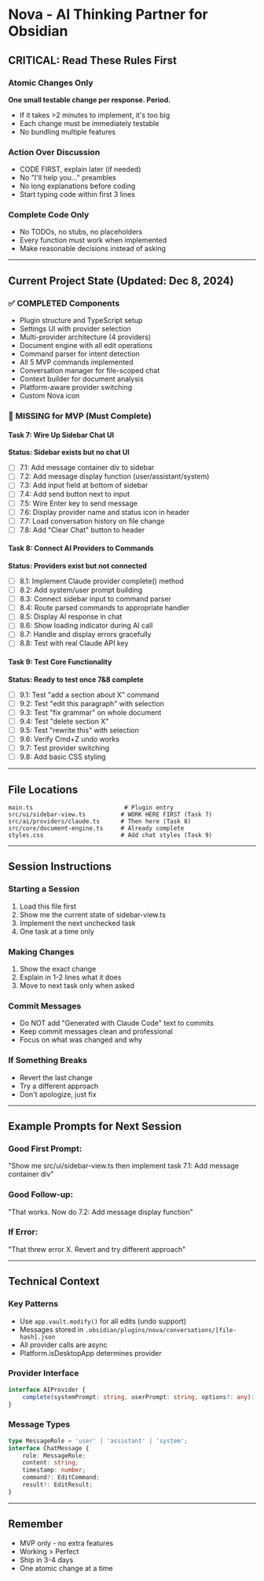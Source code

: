# Nova - AI Thinking Partner for Obsidian

## CRITICAL: Read These Rules First

### Atomic Changes Only
**One small testable change per response. Period.**
- If it takes >2 minutes to implement, it's too big
- Each change must be immediately testable
- No bundling multiple features

### Action Over Discussion
- CODE FIRST, explain later (if needed)
- No "I'll help you..." preambles
- No long explanations before coding
- Start typing code within first 3 lines

### Complete Code Only
- No TODOs, no stubs, no placeholders
- Every function must work when implemented
- Make reasonable decisions instead of asking

---

## Current Project State (Updated: Dec 8, 2024)

### ✅ COMPLETED Components
- Plugin structure and TypeScript setup
- Settings UI with provider selection
- Multi-provider architecture (4 providers)
- Document engine with all edit operations
- Command parser for intent detection
- All 5 MVP commands implemented
- Conversation manager for file-scoped chat
- Context builder for document analysis
- Platform-aware provider switching
- Custom Nova icon

### 🔴 MISSING for MVP (Must Complete)

#### Task 7: Wire Up Sidebar Chat UI
**Status: Sidebar exists but no chat UI**
- [ ] 7.1: Add message container div to sidebar
- [ ] 7.2: Add message display function (user/assistant/system)
- [ ] 7.3: Add input field at bottom of sidebar
- [ ] 7.4: Add send button next to input
- [ ] 7.5: Wire Enter key to send message
- [ ] 7.6: Display provider name and status icon in header
- [ ] 7.7: Load conversation history on file change
- [ ] 7.8: Add "Clear Chat" button to header

#### Task 8: Connect AI Providers to Commands
**Status: Providers exist but not connected**
- [ ] 8.1: Implement Claude provider complete() method
- [ ] 8.2: Add system/user prompt building
- [ ] 8.3: Connect sidebar input to command parser
- [ ] 8.4: Route parsed commands to appropriate handler
- [ ] 8.5: Display AI response in chat
- [ ] 8.6: Show loading indicator during AI call
- [ ] 8.7: Handle and display errors gracefully
- [ ] 8.8: Test with real Claude API key

#### Task 9: Test Core Functionality
**Status: Ready to test once 7&8 complete**
- [ ] 9.1: Test "add a section about X" command
- [ ] 9.2: Test "edit this paragraph" with selection
- [ ] 9.3: Test "fix grammar" on whole document
- [ ] 9.4: Test "delete section X"
- [ ] 9.5: Test "rewrite this" with selection
- [ ] 9.6: Verify Cmd+Z undo works
- [ ] 9.7: Test provider switching
- [ ] 9.8: Add basic CSS styling

---

## File Locations
```
main.ts                          # Plugin entry
src/ui/sidebar-view.ts          # WORK HERE FIRST (Task 7)
src/ai/providers/claude.ts      # Then here (Task 8)
src/core/document-engine.ts     # Already complete
styles.css                      # Add chat styles (Task 9)
```

---

## Session Instructions

### Starting a Session
1. Load this file first
2. Show me the current state of sidebar-view.ts
3. Implement the next unchecked task
4. One task at a time only

### Making Changes
1. Show the exact change
2. Explain in 1-2 lines what it does
3. Move to next task only when asked

### Commit Messages
- Do NOT add "Generated with Claude Code" text to commits
- Keep commit messages clean and professional
- Focus on what was changed and why

### If Something Breaks
- Revert the last change
- Try a different approach
- Don't apologize, just fix

---

## Example Prompts for Next Session

### Good First Prompt:
"Show me src/ui/sidebar-view.ts then implement task 7.1: Add message container div"

### Good Follow-up:
"That works. Now do 7.2: Add message display function"

### If Error:
"That threw error X. Revert and try different approach"

---

## Technical Context

### Key Patterns
- Use `app.vault.modify()` for all edits (undo support)
- Messages stored in `.obsidian/plugins/nova/conversations/[file-hash].json`
- All provider calls are async
- Platform.isDesktopApp determines provider

### Provider Interface
```typescript
interface AIProvider {
    complete(systemPrompt: string, userPrompt: string, options?: any): Promise<string>;
}
```

### Message Types
```typescript
type MessageRole = 'user' | 'assistant' | 'system';
interface ChatMessage {
    role: MessageRole;
    content: string;
    timestamp: number;
    command?: EditCommand;
    result?: EditResult;
}
```

---

## Remember
- MVP only - no extra features
- Working > Perfect
- Ship in 3-4 days
- One atomic change at a time